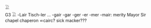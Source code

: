 𓅁  
G3 𓅁 -Lair Tisch-ler … -gair -gar -ger -er -mer -mair: merity Mayor Sir chapel chaperon ⋍cairc? sick macker???  